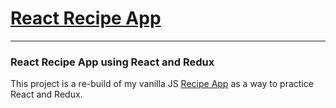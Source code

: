 # [React Recipe App](https://aubrey-w-react-recipe-app.netlify.app/)
---
### React Recipe App using React and Redux

This project is a re-build of my vanilla JS [Recipe App](https://aubsrey-recipe-app.netlify.com/index.html) as a way to practice React and Redux.